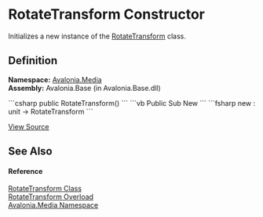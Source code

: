 # RotateTransform Constructor


Initializes a new instance of the <a href="T_Avalonia_Media_RotateTransform">RotateTransform</a> class.



## Definition
**Namespace:** <a href="N_Avalonia_Media">Avalonia.Media</a>  
**Assembly:** Avalonia.Base (in Avalonia.Base.dll)

<Tabs groupId="api-code-preview">
<TabItem value="csharp" label="C#">
```csharp
public RotateTransform()
```
</TabItem>
<TabItem value="vb" label="VB">
```vb
Public Sub New
```
</TabItem>
<TabItem value="fsharp" label="F#">
```fsharp
new : unit -> RotateTransform
```
</TabItem>
</Tabs>



<a href="https://github.com/AvaloniaUI/Avalonia/tree/master/src/Avalonia.Base/Media/RotateTransform.cs#L33" title="View the source code">View Source</a>



## See Also


#### Reference
<a href="T_Avalonia_Media_RotateTransform">RotateTransform Class</a>  
<a href="Overload_Avalonia_Media_RotateTransform__ctor">RotateTransform Overload</a>  
<a href="N_Avalonia_Media">Avalonia.Media Namespace</a>  

